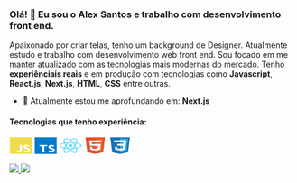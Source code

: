 ### Olá! 👋 Eu sou o Alex Santos e trabalho com desenvolvimento front end.
<p>Apaixonado por criar telas, tenho um background de Designer. Atualmente estudo e trabalho com desenvolvimento web front end. Sou focado em me manter atualizado com as tecnologias mais modernas do mercado. Tenho <strong>experiênciais reais</strong> e em produção com tecnologias como <strong>Javascript</strong>, <strong>React.js</strong>, <strong>Next.js</strong>, <strong>HTML</strong>, <strong>CSS</strong> entre outras.
  <ul>
    <li>🌱 Atualmente estou me aprofundando em: <strong>Next.js</strong></li>  
  </ul>
</p>
<h4>Tecnologias que tenho experiência:</h4>
<div style="display: inline_block">
  <img align="center" alt="Alex-Js" height="30" width="40" src="https://raw.githubusercontent.com/devicons/devicon/master/icons/javascript/javascript-plain.svg">
  <img align="center" alt="Alex-Ts" height="30" width="40" src="https://raw.githubusercontent.com/devicons/devicon/master/icons/typescript/typescript-plain.svg">
  <img align="center" alt="Alex-React" height="30" width="40" src="https://raw.githubusercontent.com/devicons/devicon/master/icons/react/react-original.svg">
  <img align="center" alt="Alex-HTML" height="30" width="40" src="https://raw.githubusercontent.com/devicons/devicon/master/icons/html5/html5-original.svg">
  <img align="center" alt="Alex-CSS" height="30" width="40" src="https://raw.githubusercontent.com/devicons/devicon/master/icons/css3/css3-original.svg">
</div>
<br/>
<div>
  <a href="https://github.com/devalexsantos">
  <img height="180em" src="https://github-readme-stats.vercel.app/api?username=devalexsantos&show_icons=true&theme=dracula&include_all_commits=true&count_private=true&title_color=fff"/>
  <img height="180em" src="https://github-readme-stats.vercel.app/api/top-langs/?username=devalexsantos&layout=compact&langs_count=7&theme=dracula&title_color=fff"/>
</div>


<!--
**devalexsantos/devalexsantos** is a ✨ _special_ ✨ repository because its `README.md` (this file) appears on your GitHub profile.

Here are some ideas to get you started:

- 🔭 I’m currently working on ...
- 🌱 I’m currently learning ...
- 👯 I’m looking to collaborate on ...
- 🤔 I’m looking for help with ...
- 💬 Ask me about ...
- 📫 How to reach me: ...
- 😄 Pronouns: ...
- ⚡ Fun fact: ...
-->
